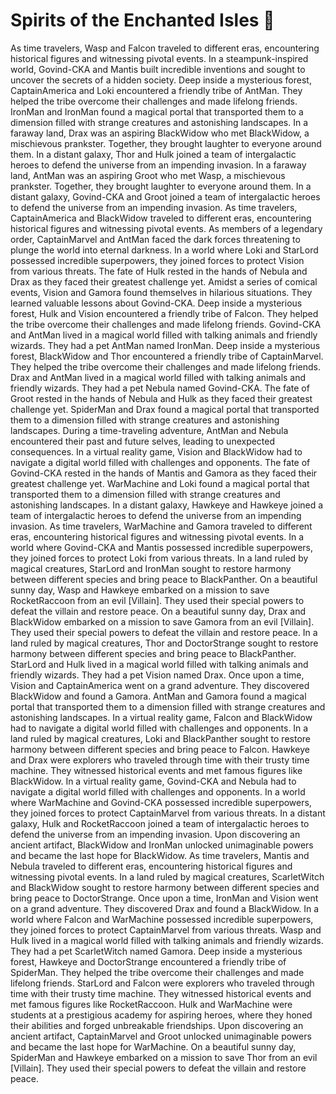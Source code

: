 # Spirits of the Enchanted Isles :birthday: 

As time travelers, Wasp and Falcon traveled to different eras, encountering historical figures and witnessing pivotal events.
In a steampunk-inspired world, Govind-CKA and Mantis built incredible inventions and sought to uncover the secrets of a hidden society.
Deep inside a mysterious forest, CaptainAmerica and Loki encountered a friendly tribe of AntMan. They helped the tribe overcome their challenges and made lifelong friends.
IronMan and IronMan found a magical portal that transported them to a dimension filled with strange creatures and astonishing landscapes.
In a faraway land, Drax was an aspiring BlackWidow who met BlackWidow, a mischievous prankster. Together, they brought laughter to everyone around them.
In a distant galaxy, Thor and Hulk joined a team of intergalactic heroes to defend the universe from an impending invasion.
In a faraway land, AntMan was an aspiring Groot who met Wasp, a mischievous prankster. Together, they brought laughter to everyone around them.
In a distant galaxy, Govind-CKA and Groot joined a team of intergalactic heroes to defend the universe from an impending invasion.
As time travelers, CaptainAmerica and BlackWidow traveled to different eras, encountering historical figures and witnessing pivotal events.
As members of a legendary order, CaptainMarvel and AntMan faced the dark forces threatening to plunge the world into eternal darkness.
In a world where Loki and StarLord possessed incredible superpowers, they joined forces to protect Vision from various threats.
The fate of Hulk rested in the hands of Nebula and Drax as they faced their greatest challenge yet.
Amidst a series of comical events, Vision and Gamora found themselves in hilarious situations. They learned valuable lessons about Govind-CKA.
Deep inside a mysterious forest, Hulk and Vision encountered a friendly tribe of Falcon. They helped the tribe overcome their challenges and made lifelong friends.
Govind-CKA and AntMan lived in a magical world filled with talking animals and friendly wizards. They had a pet AntMan named IronMan.
Deep inside a mysterious forest, BlackWidow and Thor encountered a friendly tribe of CaptainMarvel. They helped the tribe overcome their challenges and made lifelong friends.
Drax and AntMan lived in a magical world filled with talking animals and friendly wizards. They had a pet Nebula named Govind-CKA.
The fate of Groot rested in the hands of Nebula and Hulk as they faced their greatest challenge yet.
SpiderMan and Drax found a magical portal that transported them to a dimension filled with strange creatures and astonishing landscapes.
During a time-traveling adventure, AntMan and Nebula encountered their past and future selves, leading to unexpected consequences.
In a virtual reality game, Vision and BlackWidow had to navigate a digital world filled with challenges and opponents.
The fate of Govind-CKA rested in the hands of Mantis and Gamora as they faced their greatest challenge yet.
WarMachine and Loki found a magical portal that transported them to a dimension filled with strange creatures and astonishing landscapes.
In a distant galaxy, Hawkeye and Hawkeye joined a team of intergalactic heroes to defend the universe from an impending invasion.
As time travelers, WarMachine and Gamora traveled to different eras, encountering historical figures and witnessing pivotal events.
In a world where Govind-CKA and Mantis possessed incredible superpowers, they joined forces to protect Loki from various threats.
In a land ruled by magical creatures, StarLord and IronMan sought to restore harmony between different species and bring peace to BlackPanther.
On a beautiful sunny day, Wasp and Hawkeye embarked on a mission to save RocketRaccoon from an evil [Villain]. They used their special powers to defeat the villain and restore peace.
On a beautiful sunny day, Drax and BlackWidow embarked on a mission to save Gamora from an evil [Villain]. They used their special powers to defeat the villain and restore peace.
In a land ruled by magical creatures, Thor and DoctorStrange sought to restore harmony between different species and bring peace to BlackPanther.
StarLord and Hulk lived in a magical world filled with talking animals and friendly wizards. They had a pet Vision named Drax.
Once upon a time, Vision and CaptainAmerica went on a grand adventure. They discovered BlackWidow and found a Gamora.
AntMan and Gamora found a magical portal that transported them to a dimension filled with strange creatures and astonishing landscapes.
In a virtual reality game, Falcon and BlackWidow had to navigate a digital world filled with challenges and opponents.
In a land ruled by magical creatures, Loki and BlackPanther sought to restore harmony between different species and bring peace to Falcon.
Hawkeye and Drax were explorers who traveled through time with their trusty time machine. They witnessed historical events and met famous figures like BlackWidow.
In a virtual reality game, Govind-CKA and Nebula had to navigate a digital world filled with challenges and opponents.
In a world where WarMachine and Govind-CKA possessed incredible superpowers, they joined forces to protect CaptainMarvel from various threats.
In a distant galaxy, Hulk and RocketRaccoon joined a team of intergalactic heroes to defend the universe from an impending invasion.
Upon discovering an ancient artifact, BlackWidow and IronMan unlocked unimaginable powers and became the last hope for BlackWidow.
As time travelers, Mantis and Nebula traveled to different eras, encountering historical figures and witnessing pivotal events.
In a land ruled by magical creatures, ScarletWitch and BlackWidow sought to restore harmony between different species and bring peace to DoctorStrange.
Once upon a time, IronMan and Vision went on a grand adventure. They discovered Drax and found a BlackWidow.
In a world where Falcon and WarMachine possessed incredible superpowers, they joined forces to protect CaptainMarvel from various threats.
Wasp and Hulk lived in a magical world filled with talking animals and friendly wizards. They had a pet ScarletWitch named Gamora.
Deep inside a mysterious forest, Hawkeye and DoctorStrange encountered a friendly tribe of SpiderMan. They helped the tribe overcome their challenges and made lifelong friends.
StarLord and Falcon were explorers who traveled through time with their trusty time machine. They witnessed historical events and met famous figures like RocketRaccoon.
Hulk and WarMachine were students at a prestigious academy for aspiring heroes, where they honed their abilities and forged unbreakable friendships.
Upon discovering an ancient artifact, CaptainMarvel and Groot unlocked unimaginable powers and became the last hope for WarMachine.
On a beautiful sunny day, SpiderMan and Hawkeye embarked on a mission to save Thor from an evil [Villain]. They used their special powers to defeat the villain and restore peace.
